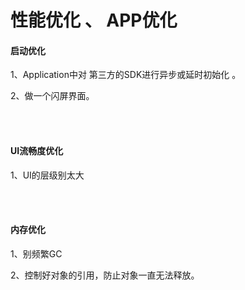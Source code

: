# 性能优化 、 APP优化

#### 启动优化
1、Application中对 第三方的SDK进行异步或延时初始化 。

2、做一个闪屏界面。

<br><br>

#### UI流畅度优化
1、UI的层级别太大


<br><br>

#### 内存优化
1、别频繁GC

2、控制好对象的引用，防止对象一直无法释放。
